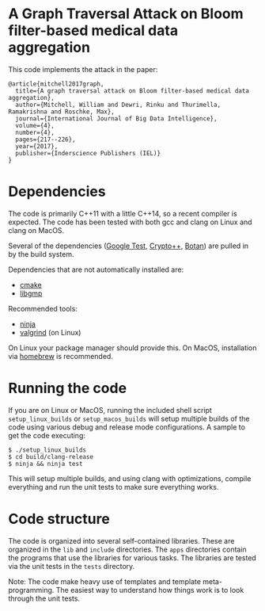 # A Graph Traversal Attack on Bloom filter-based medical data aggregation

This code implements the attack in the paper:

```
@article{mitchell2017graph,
  title={A graph traversal attack on Bloom filter-based medical data aggregation},
  author={Mitchell, William and Dewri, Rinku and Thurimella, Ramakrishna and Roschke, Max},
  journal={International Journal of Big Data Intelligence},
  volume={4},
  number={4},
  pages={217--226},
  year={2017},
  publisher={Inderscience Publishers (IEL)}
}
```

# Dependencies

The code is primarily C++11 with a little C++14, so a recent compiler is expected. The code has been tested with
both gcc and clang on Linux and clang on MacOS.

Several of the dependencies ([Google Test](https://github.com/google/googletest), [Crypto++](https://cryptopp.com/), [Botan](https://botan.randombit.net/)) are pulled in by the build system.

Dependencies that are not automatically installed are:
* [cmake](https://cmake.org/)
* [libgmp](https://gmplib.org/)


Recommended tools:
* [ninja](https://ninja-build.org/)
* [valgrind](http://valgrind.org/) (on Linux)

On Linux your package manager should provide this. On MacOS, installation via [homebrew](http://brew.sh) is recommended.

# Running the code
If you are on Linux or MacOS, running the included shell script `setup_linux_builds` or `setup_macos_builds` will setup multiple builds of the code using various debug and release mode configurations. A sample to get the code executing:

```
$ ./setup_linux_builds
$ cd build/clang-release
$ ninja && ninja test
```

This will setup multiple builds, and using clang with optimizations, compile everything and run the unit tests to make sure everything works.

# Code structure

The code is organized into several self-contained libraries. These are organized in the `lib` and `include` directories. The `apps` directories contain the programs that use the libraries for various tasks. The libraries are tested via the unit tests in the `tests` directory.

Note: The code make heavy use of templates and template meta-programming. The easiest way to understand how things work is to look through the unit tests.
